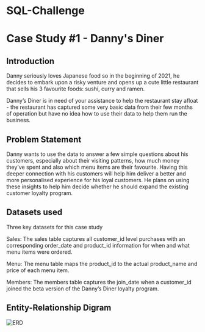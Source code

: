 # SQL-Challenge 
# Case Study #1 - Danny's Diner
## Introduction
Danny seriously loves Japanese food so in the beginning of 2021, he decides to embark upon a risky venture and opens up a cute little restaurant that sells his 3 favourite foods: sushi, curry and ramen.

Danny’s Diner is in need of your assistance to help the restaurant stay afloat - the restaurant has captured some very basic data from their few months of operation but have no idea how to use their data to help them run the business.

## Problem Statement
Danny wants to use the data to answer a few simple questions about his customers, especially about their visiting patterns, how much money they’ve spent and also which menu items are their favourite. Having this deeper connection with his customers will help him deliver a better and more personalised experience for his loyal customers. He plans on using these insights to help him decide whether he should expand the existing customer loyalty program.

## Datasets used
Three key datasets for this case study

Sales: The sales table captures all customer_id level purchases with an corresponding order_date and product_id information for when and what menu items were ordered.

Menu: The menu table maps the product_id to the actual product_name and price of each menu item.

Members: The members table captures the join_date when a customer_id joined the beta version of the Danny’s Diner loyalty program.

## Entity-Relationship Digram
![ERD](https://user-images.githubusercontent.com/124743857/218807922-baf3c630-11ff-4ca4-91e6-c980464a315b.JPG)


 
